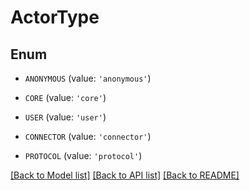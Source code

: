 # ActorType


## Enum

* `ANONYMOUS` (value: `'anonymous'`)

* `CORE` (value: `'core'`)

* `USER` (value: `'user'`)

* `CONNECTOR` (value: `'connector'`)

* `PROTOCOL` (value: `'protocol'`)

[[Back to Model list]](../README.md#documentation-for-models) [[Back to API list]](../README.md#documentation-for-api-endpoints) [[Back to README]](../README.md)


